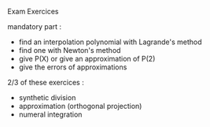Exam Exercices

mandatory part :
*   find an interpolation polynomial with Lagrande's method
*   find one with Newton's method
*   give P(X) or give an approximation of P(2)
*   give the errors of approximations

2/3 of these exercices :
*   synthetic division
*   approximation (orthogonal projection)
*   numeral integration
